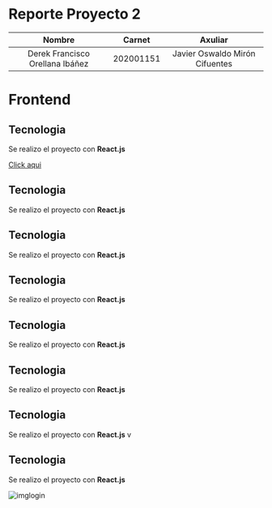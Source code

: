 # Reporte Proyecto 2
|             Nombre              |  Carnet   |            Axuliar             |
| :-----------------------------: | :-------: | :----------------------------: |
| Derek Francisco Orellana Ibáñez | 202001151 | Javier Oswaldo Mirón Cifuentes |
# Frontend
## Tecnologia
Se realizo el proyecto con **React.js**



[Click aqui](#imgLogin)

## Tecnologia
Se realizo el proyecto con **React.js**
## Tecnologia
Se realizo el proyecto con **React.js**
## Tecnologia
Se realizo el proyecto con **React.js**
## Tecnologia
Se realizo el proyecto con **React.js**
## Tecnologia
Se realizo el proyecto con **React.js**
## Tecnologia
Se realizo el proyecto con **React.js**
v
## Tecnologia
Se realizo el proyecto con **React.js**

![imglogin](https://i.imgur.com/MThqKmg.png "Imagen Login")